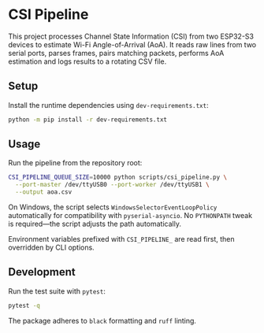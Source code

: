 # CSI Pipeline

This project processes Channel State Information (CSI) from two ESP32-S3 devices to estimate Wi-Fi Angle-of-Arrival (AoA).
It reads raw lines from two serial ports, parses frames, pairs matching packets, performs AoA estimation and logs results to a rotating CSV file.

## Setup

Install the runtime dependencies using `dev-requirements.txt`:

```bash
python -m pip install -r dev-requirements.txt
```

## Usage

Run the pipeline from the repository root:

```bash
CSI_PIPELINE_QUEUE_SIZE=10000 python scripts/csi_pipeline.py \
  --port-master /dev/ttyUSB0 --port-worker /dev/ttyUSB1 \
  --output aoa.csv
```
On Windows, the script selects ``WindowsSelectorEventLoopPolicy`` automatically
for compatibility with ``pyserial-asyncio``.
No `PYTHONPATH` tweak is required—the script adjusts the path automatically.

Environment variables prefixed with ``CSI_PIPELINE_`` are read first, then
overridden by CLI options.

## Development

Run the test suite with `pytest`:

```bash
pytest -q
```

The package adheres to `black` formatting and `ruff` linting.
